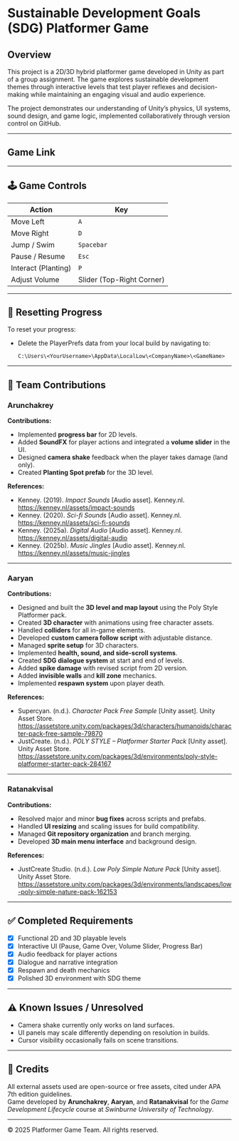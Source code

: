 # **Sustainable Development Goals (SDG) Platformer Game**

## Overview

This project is a 2D/3D hybrid platformer game developed in Unity as part of a group assignment. The game explores sustainable development themes through interactive levels that test player reflexes and decision-making while maintaining an engaging visual and audio experience.

The project demonstrates our understanding of Unity’s physics, UI systems, sound design, and game logic, implemented collaboratively through version control on GitHub.

---

## Game Link

---

## 🕹️ Game Controls

| Action              | Key                       |
| ------------------- | ------------------------- |
| Move Left           | `A`                       |
| Move Right          | `D`                       |
| Jump / Swim         | `Spacebar`                |
| Pause / Resume      | `Esc`                     |
| Interact (Planting) | `P`                       |
| Adjust Volume       | Slider (Top-Right Corner) |

---

## 🔄 Resetting Progress

To reset your progress:

- Delete the PlayerPrefs data from your local build by navigating to:
  ```
  C:\Users\<YourUsername>\AppData\LocalLow\<CompanyName>\<GameName>
  ```

---

## 👥 Team Contributions

### **Arunchakrey**

**Contributions:**

- Implemented **progress bar** for 2D levels.
- Added **SoundFX** for player actions and integrated a **volume slider** in the UI.
- Designed **camera shake** feedback when the player takes damage (land only).
- Created **Planting Spot prefab** for the 3D level.

**References:**

- Kenney. (2019). _Impact Sounds_ [Audio asset]. Kenney.nl. https://kenney.nl/assets/impact-sounds
- Kenney. (2020). _Sci-fi Sounds_ [Audio asset]. Kenney.nl. https://kenney.nl/assets/sci-fi-sounds
- Kenney. (2025a). _Digital Audio_ [Audio asset]. Kenney.nl. https://kenney.nl/assets/digital-audio
- Kenney. (2025b). _Music Jingles_ [Audio asset]. Kenney.nl. https://kenney.nl/assets/music-jingles

---

### **Aaryan**

**Contributions:**

- Designed and built the **3D level and map layout** using the Poly Style Platformer pack.
- Created **3D character** with animations using free character assets.
- Handled **colliders** for all in-game elements.
- Developed **custom camera follow script** with adjustable distance.
- Managed **sprite setup** for 3D characters.
- Implemented **health, sound, and side-scroll systems**.
- Created **SDG dialogue system** at start and end of levels.
- Added **spike damage** with revised script from 2D version.
- Added **invisible walls** and **kill zone** mechanics.
- Implemented **respawn system** upon player death.

**References:**

- Supercyan. (n.d.). _Character Pack Free Sample_ [Unity asset]. Unity Asset Store. https://assetstore.unity.com/packages/3d/characters/humanoids/character-pack-free-sample-79870
- JustCreate. (n.d.). _POLY STYLE – Platformer Starter Pack_ [Unity asset]. Unity Asset Store. https://assetstore.unity.com/packages/3d/environments/poly-style-platformer-starter-pack-284167

---

### **Ratanakvisal**

**Contributions:**

- Resolved major and minor **bug fixes** across scripts and prefabs.
- Handled **UI resizing** and scaling issues for build compatibility.
- Managed **Git repository organization** and branch merging.
- Developed **3D main menu interface** and background design.

**References:**

- JustCreate Studio. (n.d.). _Low Poly Simple Nature Pack_ [Unity asset]. Unity Asset Store. https://assetstore.unity.com/packages/3d/environments/landscapes/low-poly-simple-nature-pack-162153

---

## ✅ Completed Requirements

- [x] Functional 2D and 3D playable levels
- [x] Interactive UI (Pause, Game Over, Volume Slider, Progress Bar)
- [x] Audio feedback for player actions
- [x] Dialogue and narrative integration
- [x] Respawn and death mechanics
- [x] Polished 3D environment with SDG theme

---

## ⚠️ Known Issues / Unresolved

- Camera shake currently only works on land surfaces.
- UI panels may scale differently depending on resolution in builds.
- Cursor visibility occasionally fails on scene transitions.

---

## 🧩 Credits

All external assets used are open-source or free assets, cited under APA 7th edition guidelines.  
Game developed by **Arunchakrey**, **Aaryan**, and **Ratanakvisal** for the _Game Development Lifecycle_ course at _Swinburne University of Technology_.

---

© 2025 Platformer Game Team. All rights reserved.
